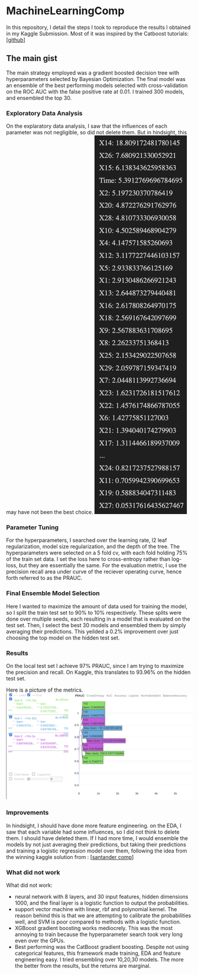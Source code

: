 # MachineLearningComp
In this repository, I detail the steps I took to reproduce the results I obtained in my Kaggle Submission. Most of it was inspired by the Catboost tutorials: [[github](https://github.com/catboost/tutorials/blob/master/python_tutorial.ipynb)]

## The main gist
The main strategy employed was a gradient boosted decision tree with hyperparameters selected by Bayesian Optimization. The final model was an ensemble of the best performing models selected with cross-validation on the ROC AUC with the false positive rate at 0.01. I trained 300 models, and ensembled the top 30. 

### Exploratory Data Analysis
On the explaratory data analysis, I saw that the influences of each parameter was not negligible, so did not delete them. But in hindsight, this may have not been the best choice. 
![alt text](https://github.com/TerryTong-Git/MachineLearningComp/blob/main/EDA_results.png?raw=true)

### Parameter Tuning
For the hyperparameters, I searched over the learning rate, l2 leaf regularization, model size regularization, and the depth of the tree. The hyperparameters were selected on a 5 fold cv, with each fold holding 75% of the train set data. I set the loss here to cross-entropy rather than log-loss, but they are essentially the same. For the evaluation metric, I use the precision recall area under curve of the reciever operating curve, hence forth referred to as the PRAUC. 

### Final Ensemble Model Selection
Here I wanted to maximize the amount of data used for training the model, so I split the train test set to 90% to 10% respectively. These splits were done over multiple seeds, each resulting in a model that is evaluated on the test set. Then, I select the best 30 models and ensembled them by simply averaging their predictions. This yeilded a 0.2% improvement over just choosing the top model on the hidden test set. 

### Results
On the local test set I achieve 97% PRAUC, since I am trying to maximize the precision and recall. On Kaggle, this translates to 93.96% on the hidden test set. 

Here is a picture of the metrics. 
![alt text](https://github.com/TerryTong-Git/MachineLearningComp/blob/main/PRAUC.png?raw=true)

### Improvements 
In hindsight, I should have done more feature engineering. on the EDA, I saw that each variable had some influences, so I did not think to delete them. I should have deleted them. If I had more time, I would ensemble the models by not just averaging their predictions, but taking their predictions and training a logistic regression model over them, following the idea from the winning kaggle solution from : [[santander comp](https://www.kaggle.com/competitions/santander-customer-transaction-prediction/discussion/89003)]


### What did not work
What did not work: 
* neural network with 8 layers, and 30 input features, hidden dimensions 1000, and the final layer is a logistic function to output the probabilities. 
* support vector machine with linear, rbf and polynomial kernel. The reason behind this is that we are attempting to calibrate the probabilities well, and SVM is poor compared to methods with a logistic function. 
* XGBoost gradient boosting works mediocrely. This was the most annoying to train because the hyperparameter search took very long even over the GPUs. 
* Best performing was the CatBoost gradient boosting. Despite not using categorical features, this framework made training, EDA and feature engineering easy. I tried ensembling over 10,20,30 models. The more the better from the results, but the returns are marginal. 


